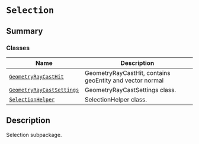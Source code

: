 <a id="selection"></a>

# `Selection`

<a id="summary"></a>

## Summary

### Classes

| Name | Description |
|----------------------------------------------------------------------------------------------------------------------------------------|------------------------------------------------------------|
| [`GeometryRayCastHit`](GeometryRayCastHit.md#ansys.mechanical.stubs.v241.Ansys.Mechanical.Selection.GeometryRayCastHit)                | GeometryRayCastHit, contains geoEntity and vector normal   |
| [`GeometryRayCastSettings`](GeometryRayCastSettings.md#ansys.mechanical.stubs.v241.Ansys.Mechanical.Selection.GeometryRayCastSettings) | GeometryRayCastSettings class.                             |
| [`SelectionHelper`](SelectionHelper.md#ansys.mechanical.stubs.v241.Ansys.Mechanical.Selection.SelectionHelper)                         | SelectionHelper class.                                     |

<a id="description"></a>

## Description

Selection subpackage.

<!-- !! processed by numpydoc !! -->

